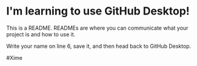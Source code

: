 # I'm learning to use GitHub Desktop!

This is a README. READMEs are where you can communicate what your project is and how to use it.

Write your name on line 6, save it, and then head back to GitHub Desktop.

#Xime
